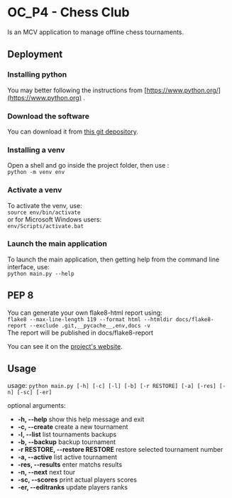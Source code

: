 # OC_P4 - Chess Club

Is an MCV application to manage offline chess tournaments.

## Deployment

### Installing python

You may better following the instructions
from [https://www.python.org/](https://www.python.org) .

### Download the software

You can download it
from [this git depository](https://github.com/cGIfl300/OC_P4).

### Installing a venv

Open a shell and go inside the project folder, then use :  
`python -m venv env`

### Activate a venv

To activate the venv, use:  
`source env/bin/activate`  
or for Microsoft Windows users:  
`env/Scripts/activate.bat`

### Launch the main application

To launch the main application, then getting help from the command line
interface, use:  
`python main.py --help`

## PEP 8

You can generate your own flake8-html report using:  
`flake8 --max-line-length 119 --format html --htmldir docs/flake8-report --exclude .git,__pycache__,env,docs -v`  
The report will be published in docs/flake8-report

You can see it on the [project's website](https://cgifl300.github.io/OC_P4/).

## Usage

usage: `python main.py [-h] [-c] [-l] [-b] [-r RESTORE] [-a] [-res] [-n] [-sc] [-er]`

optional arguments:

+ **-h, --help**            show this help message and exit
+ **-c, --create**          create a new tournament
+ **-l, --list**            list tournaments backups
+ **-b, --backup**          backup tournament
+ **-r RESTORE, --restore RESTORE**      restore selected tournament number
+ **-a, --active**          list active tournament
+ **-res, --results**       enter matchs results
+ **-n, --next**            next tour
+ **-sc, --scores**         print actual players scores
+ **-er, --editranks**      update players ranks  
